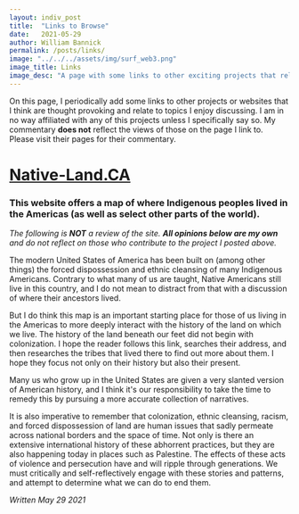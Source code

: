 ```yaml
---
layout: indiv_post
title:  "Links to Browse"
date:   2021-05-29
author: William Bannick
permalink: /posts/links/
image: "../../../assets/img/surf_web3.png"
image_title: Links
image_desc: "A page with some links to other exciting projects that relate to the topics I like to talk about."
---
```


On this page, I periodically add some links to other projects or websites that I think are thought provoking and relate to topics I enjoy discussing. I am in no way affiliated with any of this projects unless I specifically say so. My commentary <b>does not</b> reflect the views of those on the page I link to. Please visit their pages for their commentary.

# <a href= "https://native-land.ca/">Native-Land.CA</a>
### This website offers a map of where Indigenous peoples lived in the Americas (as well as select other parts of the world).
<i>The following is <b>NOT</b> a review of the site. <b>All opinions below are my own</b> and do not reflect on those who contribute to the project I posted above.</i>

The modern United States of America has been built on (among other things) the forced dispossession and ethnic cleansing of many Indigenous Americans. Contrary to what many of us are taught, Native Americans still live in this country, and I do not mean to distract from that with a discussion of where their ancestors lived. 

But I do think this map is an important starting place for those of us living in the Americas to more deeply interact with the history of the land on which we live. The history of the land beneath our feet did not begin with colonization. I hope the reader follows this link, searches their address, and then researches the tribes that lived there to find out more about them. I hope they focus not only on their history but also their present.

Many us who grow up in the United States are given a very slanted version of American history, and I think it's our responsibility to take the time to remedy this by pursuing a more accurate collection of narratives.

It is also imperative to remember that colonization, ethnic cleansing, racism, and forced dispossession of land are human issues that sadly permeate across national borders and the space of time. Not only is there an extensive international history of these abhorrent practices, but they are also happening today in places such as Palestine. The effects of these acts of violence and persecution have and will ripple through generations. We must critically and self-reflectively engage with these stories and patterns, and attempt to determine what we can do to end them.

<i>Written May 29 2021</i>
 